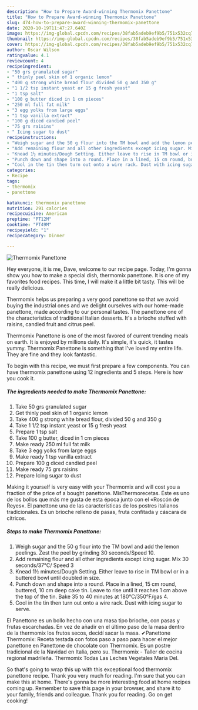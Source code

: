 ```yaml
---
description: "How to Prepare Award-winning Thermomix Panettone"
title: "How to Prepare Award-winning Thermomix Panettone"
slug: 474-how-to-prepare-award-winning-thermomix-panettone
date: 2020-10-19T11:47:27.640Z
image: https://img-global.cpcdn.com/recipes/38fab5adeb9ef9b5/751x532cq70/thermomix-panettone-recipe-main-photo.jpg
thumbnail: https://img-global.cpcdn.com/recipes/38fab5adeb9ef9b5/751x532cq70/thermomix-panettone-recipe-main-photo.jpg
cover: https://img-global.cpcdn.com/recipes/38fab5adeb9ef9b5/751x532cq70/thermomix-panettone-recipe-main-photo.jpg
author: Oscar Wilson
ratingvalue: 4.1
reviewcount: 4
recipeingredient:
- "50 grs granulated sugar"
- " thinly peel skin of 1 organic lemon"
- "400 g strong white bread flour divided 50 g and 350 g"
- "1 1/2 tsp instant yeast or 15 g fresh yeast"
- "1 tsp salt"
- "100 g butter diced in 1 cm pieces"
- "250 ml full fat milk"
- "3 egg yolks from large eggs"
- "1 tsp vanilla extract"
- "100 g diced candied peel"
- "75 grs raisins"
- " Icing sugar to dust"
recipeinstructions:
- "Weigh sugar and the 50 g flour into the TM bowl and add the lemon peelings. Zest the peel by grinding 30 seconds/Speed 10."
- "Add remaining flour and all other ingredients except icing sugar. Mix 30 seconds/37°C/ Speed 3"
- "Knead 1½ minutes/Dough Setting. Either leave to rise in TM bowl or in a buttered bowl until doubled in size."
- "Punch down and shape into a round. Place in a lined, 15 cm round, buttered, 10 cm deep cake tin. Leave to rise until it reaches 1 cm above the top of the tin. Bake 35 to 40 minutes at 180°C/350°F/gas 4."
- "Cool in the tin then turn out onto a wire rack. Dust with icing sugar to serve."
categories:
- Recipe
tags:
- thermomix
- panettone

katakunci: thermomix panettone 
nutrition: 291 calories
recipecuisine: American
preptime: "PT12M"
cooktime: "PT49M"
recipeyield: "1"
recipecategory: Dinner

---
```



![Thermomix Panettone](https://img-global.cpcdn.com/recipes/38fab5adeb9ef9b5/751x532cq70/thermomix-panettone-recipe-main-photo.jpg)

Hey everyone, it is me, Dave, welcome to our recipe page. Today, I'm gonna show you how to make a special dish, thermomix panettone. It is one of my favorites food recipes. This time, I will make it a little bit tasty. This will be really delicious.

Thermomix helps us preparing a very good panettone so that we avoid buying the industrial ones and we delight ourselves with our home-made panettone, made according to our personal tastes. The panettone one of the characteristics of traditional Italian desserts. It&#39;s a brioche stuffed with raisins, candied fruit and citrus peel.

Thermomix Panettone is one of the most favored of current trending meals on earth. It is enjoyed by millions daily. It's simple, it's quick, it tastes yummy. Thermomix Panettone is something that I've loved my entire life. They are fine and they look fantastic.


To begin with this recipe, we must first prepare a few components. You can have thermomix panettone using 12 ingredients and 5 steps. Here is how you cook it.

<!--inarticleads1-->

##### The ingredients needed to make Thermomix Panettone:

1. Take 50 grs granulated sugar
1. Get  thinly peel skin of 1 organic lemon
1. Take 400 g strong white bread flour, divided 50 g and 350 g
1. Take 1 1/2 tsp instant yeast or 15 g fresh yeast
1. Prepare 1 tsp salt
1. Take 100 g butter, diced in 1 cm pieces
1. Make ready 250 ml full fat milk
1. Take 3 egg yolks from large eggs
1. Make ready 1 tsp vanilla extract
1. Prepare 100 g diced candied peel
1. Make ready 75 grs raisins
1. Prepare  Icing sugar to dust


Making it yourself is very easy with your Thermomix and will cost you a fraction of the price of a bought panettone. MisThermorecetas. Éste es uno de los bollos que más me gusta de esta época junto con el «Roscón de Reyes«. El panettone una de las características de los postres italianos tradicionales. Es un brioche relleno de pasas, fruta confitada y cáscara de cítricos. 

<!--inarticleads2-->

##### Steps to make Thermomix Panettone:

1. Weigh sugar and the 50 g flour into the TM bowl and add the lemon peelings. Zest the peel by grinding 30 seconds/Speed 10.
1. Add remaining flour and all other ingredients except icing sugar. Mix 30 seconds/37°C/ Speed 3
1. Knead 1½ minutes/Dough Setting. Either leave to rise in TM bowl or in a buttered bowl until doubled in size.
1. Punch down and shape into a round. Place in a lined, 15 cm round, buttered, 10 cm deep cake tin. Leave to rise until it reaches 1 cm above the top of the tin. Bake 35 to 40 minutes at 180°C/350°F/gas 4.
1. Cool in the tin then turn out onto a wire rack. Dust with icing sugar to serve.


El Panettone es un bollo hecho con una masa tipo brioche, con pasas y frutas escarchadas. En vez de añadir en el último paso de la masa dentro de la thermomix los frutos secos, decidí sacar la masa. ✔Panettone Thermomix: Receta testada con fotos paso a paso para hacer el mejor panettone en Panettone de chocolate con Thermomix. Es un postre tradicional de la Navidad en Italia, pero su. Thermomix - Taller de cocina regional madrileña. Thermomix Todas Las Leches Vegetales Maria Del. 

So that's going to wrap this up with this exceptional food thermomix panettone recipe. Thank you very much for reading. I'm sure that you can make this at home. There's gonna be more interesting food at home recipes coming up. Remember to save this page in your browser, and share it to your family, friends and colleague. Thank you for reading. Go on get cooking!
